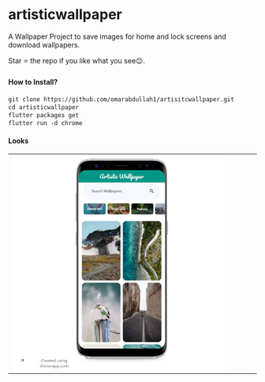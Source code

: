 # artisticwallpaper

A Wallpaper Project to save images for home and lock screens and download wallpapers.

Star ⭐ the repo if you like what you see😉.

#### How to Install?

```
git clone https://github.com/omarabdullah1/artisitcwallpaper.git
cd artisticwallpaper
flutter packages get
flutter run -d chrome
```

#### Looks

<table>
  <tr>
     <td style="width: 100%;"><img src="./assets/mockups/img.png" alt="Image 1"></td>
     <td style="width: 100%;"><img src="./assets/mockups/img_2.png" alt="Image 2"></td>
     <td style="width: 100%;"><img src="./assets/mockups/img_3.png" alt="Image 3"></td>
     <td style="width: 100%;"><img src="./assets/mockups/img_4.png" alt="Image 4"></td>
     <td style="width: 100%;"><img src="./assets/mockups/img_5.png" alt="Image 5"></td>
  </tr>
</table>
